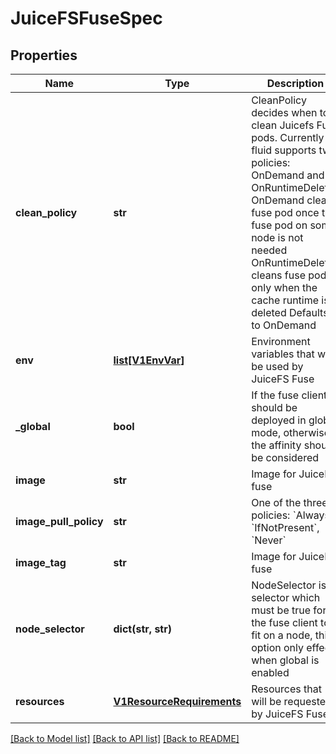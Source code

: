 # JuiceFSFuseSpec

## Properties
Name | Type | Description | Notes
------------ | ------------- | ------------- | -------------
**clean_policy** | **str** | CleanPolicy decides when to clean Juicefs Fuse pods. Currently fluid supports two policies: OnDemand and OnRuntimeDeleted OnDemand cleans fuse pod once th fuse pod on some node is not needed OnRuntimeDeleted cleans fuse pod only when the cache runtime is deleted Defaults to OnDemand | [optional] 
**env** | [**list[V1EnvVar]**](V1EnvVar.md) | Environment variables that will be used by JuiceFS Fuse | [optional] 
**_global** | **bool** | If the fuse client should be deployed in global mode, otherwise the affinity should be considered | [optional] 
**image** | **str** | Image for JuiceFS fuse | [optional] 
**image_pull_policy** | **str** | One of the three policies: &#x60;Always&#x60;, &#x60;IfNotPresent&#x60;, &#x60;Never&#x60; | [optional] 
**image_tag** | **str** | Image for JuiceFS fuse | [optional] 
**node_selector** | **dict(str, str)** | NodeSelector is a selector which must be true for the fuse client to fit on a node, this option only effect when global is enabled | [optional] 
**resources** | [**V1ResourceRequirements**](V1ResourceRequirements.md) | Resources that will be requested by JuiceFS Fuse. | [optional] 

[[Back to Model list]](../README.md#documentation-for-models) [[Back to API list]](../README.md#documentation-for-api-endpoints) [[Back to README]](../README.md)



